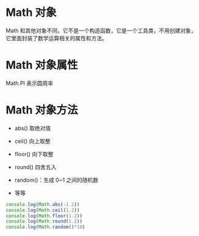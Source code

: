 # Math 对象

Math 和其他对象不同，它不是一个构造函数，它是一个工具类，不用创建对象，它里面封装了数学运算相关的属性和方法。

# Math 对象属性

Math.PI 表示圆周率

# Math 对象方法

- abs() 取绝对值

- ceil() 向上取整

- floor() 向下取整

- round() 四舍五入

- random()：生成 0~1 之间的随机数

- 等等

```js
console.log(Math.abs(-1.2))
console.log(Math.ceil(1.2))
console.log(Math.floor(1.2))
console.log(Math.round(1.2))
console.log(Math.random()*10)
```